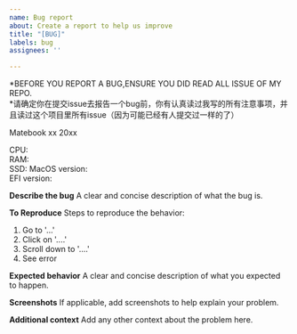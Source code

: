 ```yaml
---
name: Bug report
about: Create a report to help us improve
title: "[BUG]"
labels: bug
assignees: ''

---
```


*BEFORE YOU REPORT A BUG,ENSURE YOU DID READ ALL ISSUE OF MY REPO.  
*请确定你在提交issue去报告一个bug前，你有认真读过我写的所有注意事项，并且读过这个项目里所有issue（因为可能已经有人提交过一样的了）


Matebook xx 20xx  

CPU:  
RAM:  
SSD:
MacOS version:   
EFI version:

**Describe the bug**
A clear and concise description of what the bug is.

**To Reproduce**
Steps to reproduce the behavior:
1. Go to '...'
2. Click on '....'
3. Scroll down to '....'
4. See error

**Expected behavior**
A clear and concise description of what you expected to happen.

**Screenshots**
If applicable, add screenshots to help explain your problem.

**Additional context**
Add any other context about the problem here.
